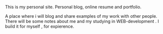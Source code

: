 
This is my personal site. Personal blog, online resume and portfolio.

A place where i will blog and share examples of my work with other people. There will be some notes about me and my studying in WEB-development . I build it for myself , for expierence.

<!-- Maybe later  -->
<!--  Things you may want to cover:

	* Ruby version

	* System dependencies

	* Configuration

	* Database creation

	* Database initialization

	* How to run the test suite

	* Services (job queues, cache servers, search engines, etc.)

	* Deployment instructions

 -->